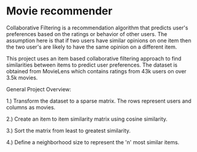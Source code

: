# Movie recommender
Collaborative Filtering is a recommendation algorithm that predicts user's preferences based on the ratings or behavior of other users. The assumption here is that if two users have similar opinions on one item then the two user's are likely to have the same opinion on a different item. 

This project uses an item based collaborative filtering approach to find similarities between items to predict user preferences. The dataset is obtained from MovieLens which contains ratings from 43k users on over 3.5k movies.

General Project Overview:

1.) Transform the dataset to a sparse matrix. The rows represent users and columns as movies.

2.) Create an item to item similarity matrix using cosine similarity.

3.) Sort the matrix from least to greatest similarity.

4.) Define a neighborhood size to represent the 'n' most similar items.
